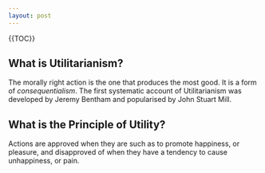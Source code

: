 ```yaml
---
layout: post
---
```



{{TOC}}

## What is Utilitarianism?
The morally right action is the one that produces the most good. It is a form of *consequentialism*. The first systematic account of Utilitarianism was developed by Jeremy Bentham and popularised by John Stuart Mill.

## What is the Principle of Utility?
Actions are approved when they are such as to promote happiness, or pleasure, and disapproved of when they have a tendency to cause unhappiness, or pain. 